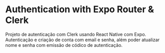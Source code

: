 # Authentication with Expo Router & Clerk

Projeto de autenticação com Clerk usando React Native com Expo. Autenticação e criação de conta com email e senha, além poder atualizar nome e senha com emissão de códico de autenticação.
